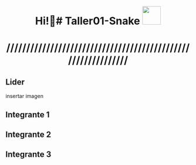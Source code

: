<h1 align="center"> Hi!👋# Taller01-Snake <img src="https://media.giphy.com/media/mGcNjsfWAjY5AEZNw6/giphy.gif" width="50"></h2>  
 </h1> 
<h1 align="center">/////////////////////////////////////////////////////////////</h1> 

## Lider
insertar imagen

## Integrante 1
## Integrante 2
## Integrante 3
